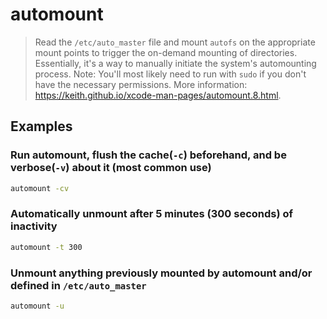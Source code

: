 # automount

> Read the `/etc/auto_master` file and mount `autofs` on the appropriate mount points to trigger the on-demand mounting of directories. Essentially, it's a way to manually initiate the system's automounting process. Note: You'll most likely need to run with `sudo` if you don't have the necessary permissions. More information: <https://keith.github.io/xcode-man-pages/automount.8.html>.

## Examples

### Run automount, flush the cache(`-c`) beforehand, and be verbose(`-v`) about it (most common use)

```bash
automount -cv
```

### Automatically unmount after 5 minutes (300 seconds) of inactivity

```bash
automount -t 300
```

### Unmount anything previously mounted by automount and/or defined in `/etc/auto_master`

```bash
automount -u
```
